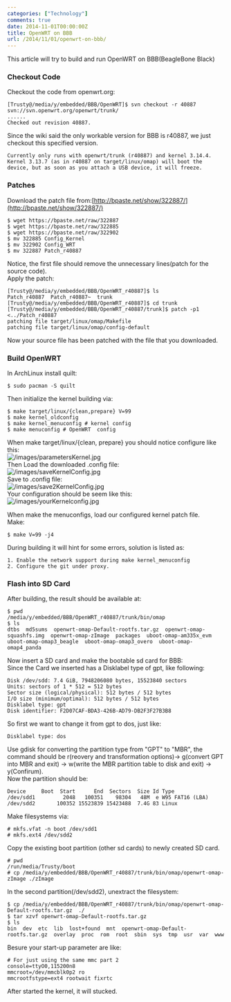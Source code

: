 ```yaml
---
categories: ["Technology"]
comments: true
date: 2014-11-01T00:00:00Z
title: OpenWRT on BBB
url: /2014/11/01/openwrt-on-bbb/
---
```


This article will try to build and run OpenWRT on BBB(BeagleBone Black)    
### Checkout Code
Checkout the code from openwrt.org:     

```
[Trusty@/media/y/embedded/BBB/OpenWRT]$ svn checkout -r 40887 svn://svn.openwrt.org/openwrt/trunk/
......
Checked out revision 40887.

```
Since the wiki said the only workable version for BBB is r40887, we just checkout this specified version.     

```
Currently only runs with openwrt/trunk (r40887) and kernel 3.14.4. Kernel 3.13.7 (as in r40887 on target/linux/omap) will boot the device, but as soon as you attach a USB device, it will freeze.

```

### Patches
Download the patch file from:[http://bpaste.net/show/322887/](http://bpaste.net/show/322887/)    

```
$ wget https://bpaste.net/raw/322887
$ wget https://bpaste.net/raw/322885
$ wget https://bpaste.net/raw/322902
$ mv 322885 Config_Kernel
$ mv 322902 Config_WRT
$ mv 322887 Patch_r40887

```
Notice, the first file should remove the unnecessary lines(patch for the source code).    
Apply the patch:    

```
[Trusty@/media/y/embedded/BBB/OpenWRT_r40887]$ ls
Patch_r40887  Patch_r40887~  trunk
[Trusty@/media/y/embedded/BBB/OpenWRT_r40887]$ cd trunk 
[Trusty@/media/y/embedded/BBB/OpenWRT_r40887/trunk]$ patch -p1 <../Patch_r40887
patching file target/linux/omap/Makefile
patching file target/linux/omap/config-default

```
Now your source file has been patched with the file that you downloaded.    
### Build OpenWRT
In ArchLinux install quilt:    

```
$ sudo pacman -S quilt

```
Then initialize the kernel building via:     

```
$ make target/linux/{clean,prepare} V=99
$ make kernel_oldconfig
$ make kernel_menuconfig # kernel config
$ make menuconfig # OpenWRT  config

```
When make target/linux/{clean, prepare} you should notice configure like this:    
![/images/parametersKernel.jpg](/images/parametersKernel.jpg)    
Then Load the downloaded .config file:    
![/images/saveKernelConfig.jpg](/images/saveKernelConfig.jpg)    
Save to .config file:    
![/images/save2KernelConfig.jpg](/images/save2KernelConfig.jpg)    
Your configuration should be seem like this:    
![/images/yourKernelconfig.jpg](/images/yourKernelconfig.jpg)    

When make the menuconfigs,  load our configured kernel patch file.       
Make:    

```
$ make V=99 -j4

```
During building it will hint for some errors, solution is listed as:    

```
1. Enable the network support during make kernel_menuconfig
2. Configure the git under proxy.     

```
### Flash into SD Card
After building, the result should be available at:    

```
$ pwd
/media/y/embedded/BBB/OpenWRT_r40887/trunk/bin/omap
$ ls
dtbs  md5sums  openwrt-omap-Default-rootfs.tar.gz  openwrt-omap-squashfs.img  openwrt-omap-zImage  packages  uboot-omap-am335x_evm  uboot-omap-omap3_beagle  uboot-omap-omap3_overo  uboot-omap-omap4_panda

```
Now insert a SD card and make the bootable sd card for BBB:    
Since the Card we inserted has a Disklabel type of gpt, like following:    

```
Disk /dev/sdd: 7.4 GiB, 7948206080 bytes, 15523840 sectors
Units: sectors of 1 * 512 = 512 bytes
Sector size (logical/physical): 512 bytes / 512 bytes
I/O size (minimum/optimal): 512 bytes / 512 bytes
Disklabel type: gpt
Disk identifier: F2D07CAF-BDA3-426B-AD79-DB2F3F27B3B8

```
So first we want to change it from gpt to dos, just like:    

```
Disklabel type: dos

```
Use gdisk for converting the partition type from "GPT" to "MBR", the command should be r(reovery and transformation options)-> g(convert GPT into MBR and exit) -> w(write the MBR partition table to disk and exit) -> y(Confirum).   
Now the partition should be:    

```
Device     Boot  Start      End  Sectors  Size Id Type
/dev/sdd1         2048   100351    98304   48M  e W95 FAT16 (LBA)
/dev/sdd2       100352 15523839 15423488  7.4G 83 Linux

```
Make filesystems via:    

```
# mkfs.vfat -n boot /dev/sdd1
# mkfs.ext4 /dev/sdd2

```
Copy the existing boot partition (other sd cards) to newly created SD card.    

```
# pwd
/run/media/Trusty/boot
# cp /media/y/embedded/BBB/OpenWRT_r40887/trunk/bin/omap/openwrt-omap-zImage ./zImage

```
In the second partition(/dev/sdd2), unextract the filesystem:    

```
$ cp /media/y/embedded/BBB/OpenWRT_r40887/trunk/bin/omap/openwrt-omap-Default-rootfs.tar.gz  ./
$ tar xzvf openwrt-omap-Default-rootfs.tar.gz 
$ ls
bin  dev  etc  lib  lost+found  mnt  openwrt-omap-Default-rootfs.tar.gz  overlay  proc  rom  root  sbin  sys  tmp  usr  var  www

```
Besure your start-up parameter are like:   

```
# For just using the same mmc part 2
console=ttyO0,115200n8
mmcroot=/dev/mmcblk0p2 ro
mmcrootfstype=ext4 rootwait fixrtc

```
After started the kernel, it will stucked.    


